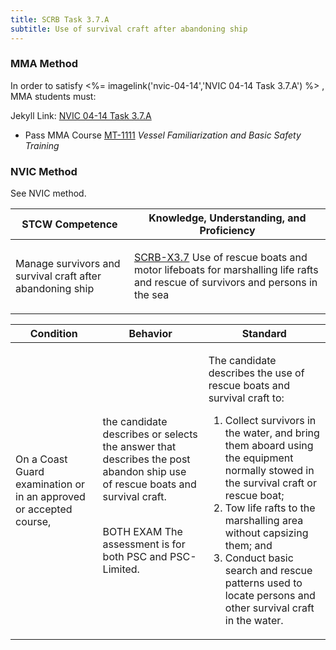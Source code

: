 ```yaml
---
title: SCRB Task 3.7.A 
subtitle: Use of survival craft after abandoning ship
---
```



### MMA Method

In order to satisfy <%= imagelink('nvic-04-14','NVIC 04-14  Task  3.7.A') %> , MMA students must:

Jekyll Link: [NVIC 04-14  Task  3.7.A](/stcw23/assets/images/nvic-04-14.pdf)

* Pass MMA Course  [MT-1111](MT-1111) *Vessel Familiarization and Basic Safety Training*


### NVIC Method

<a onclick="togglevisibility('nvic_methods')" >See NVIC method.</a>

<div id='nvic_methods' class='hide'>

<table>
<thead>
<tr>
<th class='forty'> STCW Competence </th>
<th class='sixty'> Knowledge, Understanding, and Proficiency </th>
</tr>
</thead>




<tbody>
<tr><td markdown='1'>

Manage survivors and survival craft after abandoning ship

</td><td markdown='1'>

[SCRB-X3.7](../../tables/621.html#SCRB-X3.7) Use of rescue boats and motor lifeboats for marshalling life rafts and rescue of survivors and persons in the sea

</td></tr>


</tbody>
</table>


<table>
<thead>
<tr><th class='twenty'>  Condition </th><th class='twenty'> Behavior </th><th  class='sixty'>Standard </th></tr>
</thead>
<tbody >



<tr><td markdown='1'>

On a Coast Guard examination or in an approved or accepted course,

</td><td markdown='1'>

the candidate describes or selects the answer that describes the post abandon ship use of rescue boats and survival craft.

<br>

<div class="tooltip">BOTH
EXAM
<span class="tooltiptext">
The assessment is for both PSC and PSC-Limited.
</span>
</div>


</td><td markdown='1'>

The candidate describes the use of rescue boats and survival craft to:

1. Collect survivors in the water, and bring them aboard using the equipment normally stowed in the survival craft or rescue boat;
2. Tow life rafts to the marshalling area without capsizing them; and 
3. Conduct basic search and rescue patterns used to locate persons and other survival craft in the water. 

</td></tr>
</tbody>
</table>
</div>
